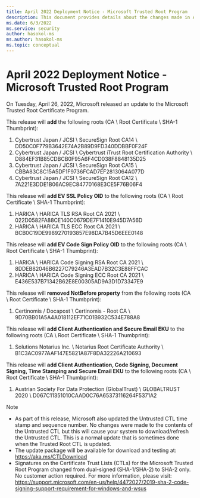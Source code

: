 ```yaml
---
title: April 2022 Deployment Notice - Microsoft Trusted Root Program 
description: This document provides details about the changes made in April 2022 to the root store.
ms.date: 6/3/2022
ms.service: security
author: hasokol-ms
ms.author: hasokol-ms
ms.topic: conceptual
---
```


# April 2022 Deployment Notice - Microsoft Trusted Root Program 

On Tuesday, April 26, 2022, Microsoft released an update to the Microsoft Trusted Root Certificate Program.


This release will **add** the following roots (CA \ Root Certificate \ SHA-1 Thumbprint):
1. Cybertrust Japan / JCSI	\\ SecureSign Root CA14	\\ DD50C0F779B3642E74A2B89D9FD340DDBBF0F24F
2. Cybertrust Japan / JCSI	\\ Cybertrust iTrust Root Certification Authority	\\ D884EF31B85CDBCB0F95A6F4CD038F8848135D25
3. Cybertrust Japan / JCSI	\\ SecureSign Root CA15	\\ CBBA83C8C15A5DF1F9736FCAD7EF2813064A077D
4. Cybertrust Japan / JCSI	\\ SecureSign Root CA12	\\ 7A221E3DDE1B06AC9EC84770168E3CE5F76B06F4


This release will **add EV SSL Policy OID** to the following roots (CA \ Root Certificate \ SHA-1 Thumbprint):
1. HARICA	\\ HARICA TLS RSA Root CA 2021	\\ 022D0582FA88CE140C0679DE7F1410E945D7A56D
2. HARICA	\\ HARICA TLS ECC Root CA 2021	\\ BCB0C19DE9989270193857E98DA7B45D6EEE0148


This release will **add EV Code Sign Policy OID** to the following roots (CA \ Root Certificate \ SHA-1 Thumbprint):
1. HARICA	\\ HARICA Code Signing RSA Root CA 2021	\\ 8DDEB82046B6227C79246A3EAD7B32C3E88FFCAC
2. HARICA	\\ HARICA Code Signing ECC Root CA 2021	\\ E436E537B71342B62E8E00305AD9A3D1D73347E9


This release will **removed NotBefore property** from the following roots (CA \ Root Certificate \ SHA-1 Thumbprint):
1. Certinomis / Docapost	\\ Certinomis - Root CA	\\ 9D70BB01A5A4A018112EF71C01B932C534E788A8


This release will **add Client Authentication and Secure Email EKU** to the following roots (CA \ Root Certificate \ SHA-1 Thumbprint):
1. Solutions Notarius Inc.	\\ Notarius Root Certificate Authority	\\ B1C3AC0977AAF147E5821A87F8DA32226A210693


This release will **add Client Authentication, Code Signing, Document Signing, Time Stamping and Secure Email EKU** to the following roots (CA \ Root Certificate \ SHA-1 Thumbprint):
1. Austrian Society For Data Protection (GlobalTrust)	\\ GLOBALTRUST 2020	\\ D067C11351010CAAD0C76A65373116264F5371A2




>[!NOTE]
> * As part of this release, Microsoft also updated the Untrusted CTL time stamp and sequence number. No changes were made to the contents of the Untrusted CTL but this will cause your system to download/refresh the Untrusted CTL. This is a normal update that is sometimes done when the Trusted Root CTL is updated.
> * The update package will be available for download and testing at: <https://aka.ms/CTLDownload>
> * Signatures on the Certificate Trust Lists (CTLs) for the Microsoft Trusted Root Program changed from dual-signed (SHA-1/SHA-2) to SHA-2 only. No customer action required. For more information, please visit: <https://support.microsoft.com/en-us/help/4472027/2019-sha-2-code-signing-support-requirement-for-windows-and-wsus>
